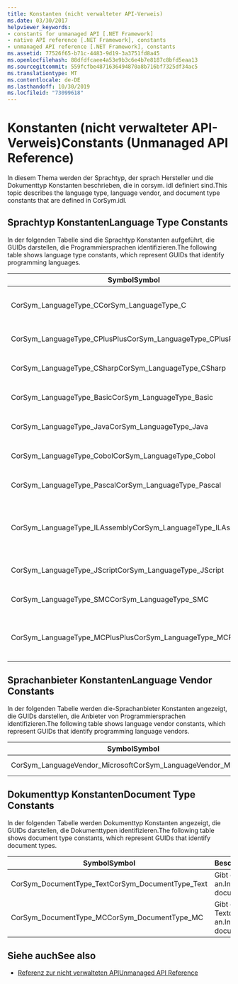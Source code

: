 ```yaml
---
title: Konstanten (nicht verwalteter API-Verweis)
ms.date: 03/30/2017
helpviewer_keywords:
- constants for unmanaged API [.NET Framework]
- native API reference [.NET Framework], constants
- unmanaged API reference [.NET Framework], constants
ms.assetid: 77526f65-b71c-4483-9d19-3a3751fd8a45
ms.openlocfilehash: 88dfdfcaee4a53e9b3c6e4b7e8187c8bfd5eaa13
ms.sourcegitcommit: 559fcfbe4871636494870a8b716bf7325df34ac5
ms.translationtype: MT
ms.contentlocale: de-DE
ms.lasthandoff: 10/30/2019
ms.locfileid: "73099618"
---
```

# <a name="constants-unmanaged-api-reference"></a><span data-ttu-id="7aed3-102">Konstanten (nicht verwalteter API-Verweis)</span><span class="sxs-lookup"><span data-stu-id="7aed3-102">Constants (Unmanaged API Reference)</span></span>
<span data-ttu-id="7aed3-103">In diesem Thema werden der Sprachtyp, der sprach Hersteller und die Dokumenttyp Konstanten beschrieben, die in corsym. idl definiert sind.</span><span class="sxs-lookup"><span data-stu-id="7aed3-103">This topic describes the language type, language vendor, and document type constants that are defined in CorSym.idl.</span></span>  
  
## <a name="language-type-constants"></a><span data-ttu-id="7aed3-104">Sprachtyp Konstanten</span><span class="sxs-lookup"><span data-stu-id="7aed3-104">Language Type Constants</span></span>  
 <span data-ttu-id="7aed3-105">In der folgenden Tabelle sind die Sprachtyp Konstanten aufgeführt, die GUIDs darstellen, die Programmiersprachen identifizieren.</span><span class="sxs-lookup"><span data-stu-id="7aed3-105">The following table shows language type constants, which represent GUIDs that identify programming languages.</span></span>  
  
|<span data-ttu-id="7aed3-106">Symbol</span><span class="sxs-lookup"><span data-stu-id="7aed3-106">Symbol</span></span>|<span data-ttu-id="7aed3-107">Beschreibung</span><span class="sxs-lookup"><span data-stu-id="7aed3-107">Description</span></span>|  
|------------|-----------------|  
|<span data-ttu-id="7aed3-108">CorSym_LanguageType_C</span><span class="sxs-lookup"><span data-stu-id="7aed3-108">CorSym_LanguageType_C</span></span>|<span data-ttu-id="7aed3-109">Gibt die Programmiersprache C an.</span><span class="sxs-lookup"><span data-stu-id="7aed3-109">Indicates the C language.</span></span>|  
|<span data-ttu-id="7aed3-110">CorSym_LanguageType_CPlusPlus</span><span class="sxs-lookup"><span data-stu-id="7aed3-110">CorSym_LanguageType_CPlusPlus</span></span>|<span data-ttu-id="7aed3-111">Gibt die C++ Sprache an.</span><span class="sxs-lookup"><span data-stu-id="7aed3-111">Indicates the C++ language.</span></span>|  
|<span data-ttu-id="7aed3-112">CorSym_LanguageType_CSharp</span><span class="sxs-lookup"><span data-stu-id="7aed3-112">CorSym_LanguageType_CSharp</span></span>|<span data-ttu-id="7aed3-113">Gibt die C# Sprache an.</span><span class="sxs-lookup"><span data-stu-id="7aed3-113">Indicates the C# language.</span></span>|  
|<span data-ttu-id="7aed3-114">CorSym_LanguageType_Basic</span><span class="sxs-lookup"><span data-stu-id="7aed3-114">CorSym_LanguageType_Basic</span></span>|<span data-ttu-id="7aed3-115">Gibt die grundlegende Sprache an.</span><span class="sxs-lookup"><span data-stu-id="7aed3-115">Indicates the Basic language.</span></span>|  
|<span data-ttu-id="7aed3-116">CorSym_LanguageType_Java</span><span class="sxs-lookup"><span data-stu-id="7aed3-116">CorSym_LanguageType_Java</span></span>|<span data-ttu-id="7aed3-117">Gibt die Java-Sprache an.</span><span class="sxs-lookup"><span data-stu-id="7aed3-117">Indicates the Java language.</span></span>|  
|<span data-ttu-id="7aed3-118">CorSym_LanguageType_Cobol</span><span class="sxs-lookup"><span data-stu-id="7aed3-118">CorSym_LanguageType_Cobol</span></span>|<span data-ttu-id="7aed3-119">Gibt die COBOL-Sprache an.</span><span class="sxs-lookup"><span data-stu-id="7aed3-119">Indicates the COBOL language.</span></span>|  
|<span data-ttu-id="7aed3-120">CorSym_LanguageType_Pascal</span><span class="sxs-lookup"><span data-stu-id="7aed3-120">CorSym_LanguageType_Pascal</span></span>|<span data-ttu-id="7aed3-121">Gibt die Pascal-Sprache an.</span><span class="sxs-lookup"><span data-stu-id="7aed3-121">Indicates the Pascal language.</span></span>|  
|<span data-ttu-id="7aed3-122">CorSym_LanguageType_ILAssembly</span><span class="sxs-lookup"><span data-stu-id="7aed3-122">CorSym_LanguageType_ILAssembly</span></span>|<span data-ttu-id="7aed3-123">Gibt den MSIL-Assemblycode (Microsoft Intermediate Language) an.</span><span class="sxs-lookup"><span data-stu-id="7aed3-123">Indicates the Microsoft intermediate language (MSIL) assembly code.</span></span>|  
|<span data-ttu-id="7aed3-124">CorSym_LanguageType_JScript</span><span class="sxs-lookup"><span data-stu-id="7aed3-124">CorSym_LanguageType_JScript</span></span>|<span data-ttu-id="7aed3-125">Gibt die JScript-Sprache an.</span><span class="sxs-lookup"><span data-stu-id="7aed3-125">Indicates the JScript language.</span></span>|  
|<span data-ttu-id="7aed3-126">CorSym_LanguageType_SMC</span><span class="sxs-lookup"><span data-stu-id="7aed3-126">CorSym_LanguageType_SMC</span></span>|<span data-ttu-id="7aed3-127">Gibt die SMC-Sprache an.</span><span class="sxs-lookup"><span data-stu-id="7aed3-127">Indicates the SMC language.</span></span>|  
|<span data-ttu-id="7aed3-128">CorSym_LanguageType_MCPlusPlus</span><span class="sxs-lookup"><span data-stu-id="7aed3-128">CorSym_LanguageType_MCPlusPlus</span></span>|<span data-ttu-id="7aed3-129">Gibt die C++ für den .NET Framework aktivierte Sprache an.</span><span class="sxs-lookup"><span data-stu-id="7aed3-129">Indicates the C++ language enabled for the .NET Framework.</span></span>|  
  
## <a name="language-vendor-constants"></a><span data-ttu-id="7aed3-130">Sprachanbieter Konstanten</span><span class="sxs-lookup"><span data-stu-id="7aed3-130">Language Vendor Constants</span></span>  
 <span data-ttu-id="7aed3-131">In der folgenden Tabelle werden die-Sprachanbieter Konstanten angezeigt, die GUIDs darstellen, die Anbieter von Programmiersprachen identifizieren.</span><span class="sxs-lookup"><span data-stu-id="7aed3-131">The following table shows language vendor constants, which represent GUIDs that identify programming language vendors.</span></span>  
  
|<span data-ttu-id="7aed3-132">Symbol</span><span class="sxs-lookup"><span data-stu-id="7aed3-132">Symbol</span></span>|<span data-ttu-id="7aed3-133">Beschreibung</span><span class="sxs-lookup"><span data-stu-id="7aed3-133">Description</span></span>|  
|------------|-----------------|  
|<span data-ttu-id="7aed3-134">CorSym_LanguageVendor_Microsoft</span><span class="sxs-lookup"><span data-stu-id="7aed3-134">CorSym_LanguageVendor_Microsoft</span></span>|<span data-ttu-id="7aed3-135">Gibt Microsoft an.</span><span class="sxs-lookup"><span data-stu-id="7aed3-135">Indicates Microsoft.</span></span>|  
  
## <a name="document-type-constants"></a><span data-ttu-id="7aed3-136">Dokumenttyp Konstanten</span><span class="sxs-lookup"><span data-stu-id="7aed3-136">Document Type Constants</span></span>  
 <span data-ttu-id="7aed3-137">In der folgenden Tabelle werden Dokumenttyp Konstanten angezeigt, die GUIDs darstellen, die Dokumenttypen identifizieren.</span><span class="sxs-lookup"><span data-stu-id="7aed3-137">The following table shows document type constants, which represent GUIDs that identify document types.</span></span>  
  
|<span data-ttu-id="7aed3-138">Symbol</span><span class="sxs-lookup"><span data-stu-id="7aed3-138">Symbol</span></span>|<span data-ttu-id="7aed3-139">Beschreibung</span><span class="sxs-lookup"><span data-stu-id="7aed3-139">Description</span></span>|  
|------------|-----------------|  
|<span data-ttu-id="7aed3-140">CorSym_DocumentType_Text</span><span class="sxs-lookup"><span data-stu-id="7aed3-140">CorSym_DocumentType_Text</span></span>|<span data-ttu-id="7aed3-141">Gibt ein Textdokument an.</span><span class="sxs-lookup"><span data-stu-id="7aed3-141">Indicates a text document.</span></span>|  
|<span data-ttu-id="7aed3-142">CorSym_DocumentType_MC</span><span class="sxs-lookup"><span data-stu-id="7aed3-142">CorSym_DocumentType_MC</span></span>|<span data-ttu-id="7aed3-143">Gibt ein nicht-Textdokument an.</span><span class="sxs-lookup"><span data-stu-id="7aed3-143">Indicates a non-text document.</span></span>|  
  
## <a name="see-also"></a><span data-ttu-id="7aed3-144">Siehe auch</span><span class="sxs-lookup"><span data-stu-id="7aed3-144">See also</span></span>

- [<span data-ttu-id="7aed3-145">Referenz zur nicht verwalteten API</span><span class="sxs-lookup"><span data-stu-id="7aed3-145">Unmanaged API Reference</span></span>](index.md)

